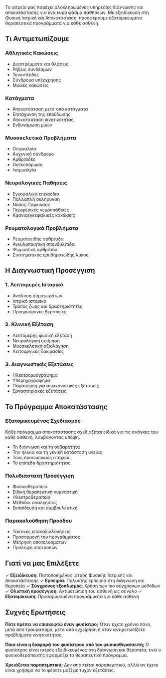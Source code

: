 Το ιατρείο μας παρέχει ολοκληρωμένες υπηρεσίες διάγνωσης και αποκατάστασης για ένα ευρύ φάσμα παθήσεων. Με εξειδίκευση στη Φυσική Ιατρική και Αποκατάσταση, προσφέρουμε εξατομικευμένα θεραπευτικά προγράμματα για κάθε ασθενή.

## Τι Αντιμετωπίζουμε

### Αθλητικές Κακώσεις
- Διαστρέμματα και θλάσεις
- Ρήξεις συνδέσμων
- Τενοντίτιδες
- Σύνδρομα υπέρχρησης
- Μυϊκές κακώσεις

### Κατάγματα
- Αποκατάσταση μετά από κατάγματα
- Επιτάχυνση της επούλωσης
- Αποκατάσταση κινητικότητας
- Ενδυνάμωση μυών

### Μυοσκελετικά Προβλήματα
- Οσφυαλγία
- Αυχενικό σύνδρομο
- Αρθρίτιδες
- Οστεοπόρωση
- Ινομυαλγία

### Νευρολογικές Παθήσεις
- Εγκεφαλικά επεισόδια
- Πολλαπλή σκλήρυνση
- Νόσος Πάρκινσον
- Περιφερικές νευροπάθειες
- Κρανιοεγκεφαλικές κακώσεις

### Ρευματολογικά Προβλήματα
- Ρευματοειδής αρθρίτιδα
- Αγκυλοποιητική σπονδυλίτιδα
- Ψωριασική αρθρίτιδα
- Συστηματικός ερυθηματώδης λύκος

## Η Διαγνωστική Προσέγγιση

### 1. Λεπτομερές Ιστορικό
- Ανάλυση συμπτωμάτων
- Ιατρικό ιστορικό
- Τρόπος ζωής και δραστηριότητες
- Προηγούμενες θεραπείες

### 2. Κλινική Εξέταση
- Λεπτομερής φυσική εξέταση
- Νευρολογική εκτίμηση
- Μυοσκελετική αξιολόγηση
- Λειτουργικές δοκιμασίες

### 3. Διαγνωστικές Εξετάσεις
- Ηλεκτρομυογράφημα
- Υπερηχογράφημα
- Παραπομπή για απεικονιστικές εξετάσεις
- Εργαστηριακές εξετάσεις

## Το Πρόγραμμα Αποκατάστασης

### Εξατομικευμένος Σχεδιασμός
Κάθε πρόγραμμα αποκατάστασης σχεδιάζεται ειδικά για τις ανάγκες του κάθε ασθενή, λαμβάνοντας υπόψη:
- Τη διάγνωση και τη σοβαρότητα
- Την ηλικία και τη γενική κατάσταση υγείας
- Τους προσωπικούς στόχους
- Το επίπεδο δραστηριότητας

### Πολυδιάστατη Προσέγγιση
- Φυσικοθεραπεία
- Ειδική θεραπευτική γυμναστική
- Ηλεκτροθεραπεία
- Μέθοδοι αναλγησίας
- Εκπαίδευση και συμβουλευτική

### Παρακολούθηση Προόδου
- Τακτικές επαναξιολογήσεις
- Προσαρμογή του προγράμματος
- Μέτρηση αποτελεσμάτων
- Πρόληψη υποτροπών

## Γιατί να μας Επιλέξετε

✓ **Εξειδίκευση**: Πιστοποιημένος ιατρός Φυσικής Ιατρικής και Αποκατάστασης
✓ **Εμπειρία**: Πολυετής εμπειρία στη διάγνωση και θεραπεία
✓ **Σύγχρονος εξοπλισμός**: Χρήση των πιο σύγχρονων μεθόδων
✓ **Ολιστική προσέγγιση**: Αντιμετώπιση του ασθενή ως σύνολο
✓ **Εξατομίκευση**: Προσαρμοσμένα προγράμματα για κάθε ασθενή

## Συχνές Ερωτήσεις

**Πότε πρέπει να επισκεφτώ έναν φυσίατρο;**
Όταν έχετε χρόνιο πόνο, μετά από τραυματισμό, μετά από εγχείρηση ή όταν αντιμετωπίζετε προβλήματα κινητικότητας.

**Ποια είναι η διαφορά του φυσίατρου από τον φυσικοθεραπευτή;**
Ο φυσίατρος είναι ιατρός εξειδικευμένος στη διάγνωση και θεραπεία, ενώ ο φυσικοθεραπευτής εφαρμόζει το θεραπευτικό πρόγραμμα.

**Χρειάζεται παραπεμπτικό;**
Δεν απαιτείται παραπεμπτικό, αλλά αν έχετε είναι χρήσιμο να το φέρετε μαζί με τυχόν εξετάσεις.